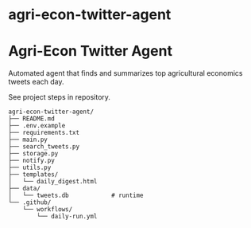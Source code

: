 # agri-econ-twitter-agent

# Agri-Econ Twitter Agent

Automated agent that finds and summarizes top agricultural economics tweets each day.

See project steps in repository.

```
agri-econ-twitter-agent/
├── README.md
├── .env.example
├── requirements.txt
├── main.py
├── search_tweets.py
├── storage.py
├── notify.py
├── utils.py
├── templates/
│   └── daily_digest.html
├── data/
│   └── tweets.db            # runtime
└── .github/
    └── workflows/
        └── daily-run.yml

```